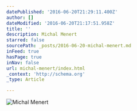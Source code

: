 ```yaml
---
datePublished: '2016-06-20T21:29:11.400Z'
author: []
dateModified: '2016-06-20T21:17:51.958Z'
title: ''
description: Michal Menert
starred: false
sourcePath: _posts/2016-06-20-michal-menert.md
inFeed: true
hasPage: true
inNav: false
url: michal-menert/index.html
_context: 'http://schema.org'
_type: Article

---
```

![Michal Menert](https://the-grid-user-content.s3-us-west-2.amazonaws.com/1189d34a-ccb3-47fe-8bf0-7c78ef8d290a.jpg)